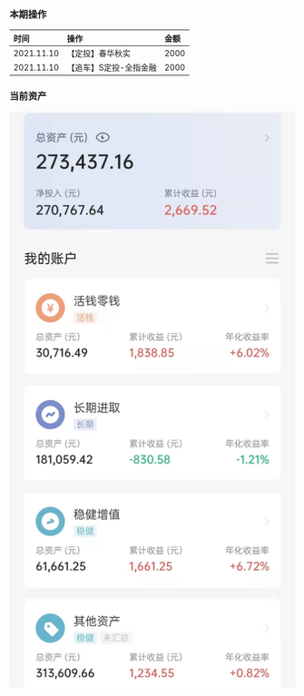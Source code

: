 ### 本期操作

| 时间 | 操作 | 金额 |
| :-- | :-- | :-- |
| 2021.11.10 | 【定投】春华秋实 | 2000 |
| 2021.11.10 | 【追车】S定投-全指金融 | 2000 |

### 当前资产

![image](images/2021-11-13.jpeg)

